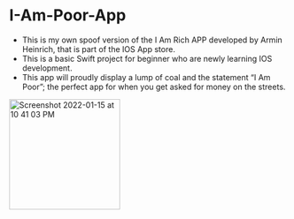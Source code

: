 # I-Am-Poor-App

* This is my own spoof version of the I Am Rich APP developed by Armin Heinrich, that is part of the IOS App store.
* This is a basic Swift project for beginner who are newly learning IOS development.
* This app will proudly display a lump of coal and the statement “I Am Poor”; the perfect app for when you get asked for money on the streets.


<img width="200" alt="Screenshot 2022-01-15 at 10 41 03 PM" src="https://user-images.githubusercontent.com/48551351/149630927-08536c71-04ed-47a6-b3e2-727e55859ea4.png">
